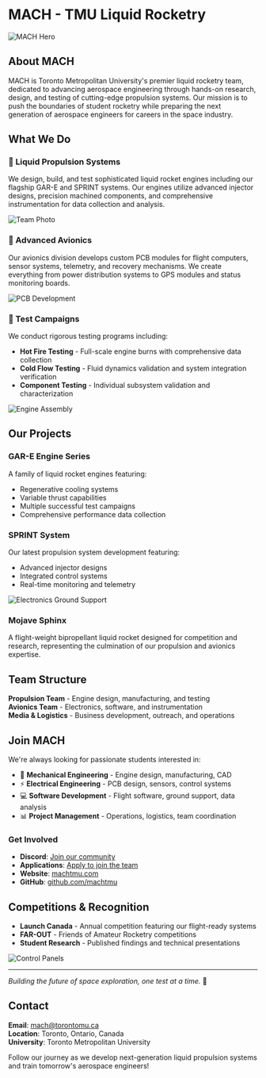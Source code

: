 # MACH - TMU Liquid Rocketry

![MACH Hero](docs/assets/images/mars/hero.jpg)

## About MACH

MACH is Toronto Metropolitan University's premier liquid rocketry team, dedicated to advancing aerospace engineering through hands-on research, design, and testing of cutting-edge propulsion systems. Our mission is to push the boundaries of student rocketry while preparing the next generation of aerospace engineers for careers in the space industry.

## What We Do

### 🚀 Liquid Propulsion Systems
We design, build, and test sophisticated liquid rocket engines including our flagship GAR-E and SPRINT systems. Our engines utilize advanced injector designs, precision machined components, and comprehensive instrumentation for data collection and analysis.

![Team Photo](docs/assets/images/mars/group_photo.jpg)

### 🔬 Advanced Avionics
Our avionics division develops custom PCB modules for flight computers, sensor systems, telemetry, and recovery mechanisms. We create everything from power distribution systems to GPS modules and status monitoring boards.

![PCB Development](docs/assets/images/mars/pcb.jpg)

### 🧪 Test Campaigns
We conduct rigorous testing programs including:
- **Hot Fire Testing** - Full-scale engine burns with comprehensive data collection
- **Cold Flow Testing** - Fluid dynamics validation and system integration verification  
- **Component Testing** - Individual subsystem validation and characterization

![Engine Assembly](docs/SPRINT/Assem1.PNG)

## Our Projects

### GAR-E Engine Series
A family of liquid rocket engines featuring:
- Regenerative cooling systems
- Variable thrust capabilities  
- Multiple successful test campaigns
- Comprehensive performance data collection

### SPRINT System
Our latest propulsion system development featuring:
- Advanced injector designs
- Integrated control systems
- Real-time monitoring and telemetry

![Electronics Ground Support](docs/SPRINT/EGSE.JPG)

### Mojave Sphinx
A flight-weight bipropellant liquid rocket designed for competition and research, representing the culmination of our propulsion and avionics expertise.

## Team Structure

**Propulsion Team** - Engine design, manufacturing, and testing  
**Avionics Team** - Electronics, software, and instrumentation  
**Media & Logistics** - Business development, outreach, and operations

## Join MACH

We're always looking for passionate students interested in:
- 🔧 **Mechanical Engineering** - Engine design, manufacturing, CAD
- ⚡ **Electrical Engineering** - PCB design, sensors, control systems
- 💻 **Software Development** - Flight software, ground support, data analysis
- 📊 **Project Management** - Operations, logistics, team coordination

### Get Involved

- **Discord**: [Join our community](https://discord.gg/3kak7Ydu43)
- **Applications**: [Apply to join the team](https://forms.gle/rEXPh4EdQAaig14TA)  
- **Website**: [machtmu.com](https://machtmu.com)
- **GitHub**: [github.com/machtmu](https://github.com/machtmu)

## Competitions & Recognition

- **Launch Canada** - Annual competition featuring our flight-ready systems
- **FAR-OUT** - Friends of Amateur Rocketry competitions
- **Student Research** - Published findings and technical presentations

![Control Panels](docs/SPRINT/front_panel.png)

---

*Building the future of space exploration, one test at a time.* 🚀

## Contact

**Email**: mach@torontomu.ca  
**Location**: Toronto, Ontario, Canada  
**University**: Toronto Metropolitan University

Follow our journey as we develop next-generation liquid propulsion systems and train tomorrow's aerospace engineers!